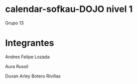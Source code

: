# calendar-sofkau-DOJO nivel 1
Grupo 13

# Integrantes

Andres Felipe Lozada

Aura Russil

Duvan Arley Botero Rivillas
